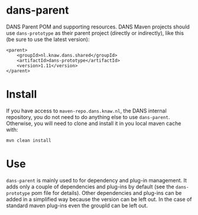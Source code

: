 dans-parent
===========

DANS Parent POM and supporting resources. DANS Maven projects should use ``dans-prototype`` as their parent project (directly or
indirectly), like this (be sure to use the latest version):

    <parent>
        <groupId>nl.knaw.dans.shared</groupId>
        <artifactId>dans-prototype</artifactId>
        <version>1.11</version>
    </parent>
    
    
    

Install
=======

If you have access to ``maven-repo.dans.knaw.nl``, the DANS internal repository, you do not need to do anything else to use
``dans-parent``. Otherwise, you will need to clone and install it in you local maven cache with:

    mvn clean install


Use
===

``dans-parent`` is mainly used to for dependency and plug-in management. It adds only a couple of dependencies and plug-ins
by default (see the ``dans-prototype`` pom file for details). Other dependencies and plug-ins can be added in a simplified
way because the version can be left out. In the case of standard maven plug-ins even the groupId can be left out.
